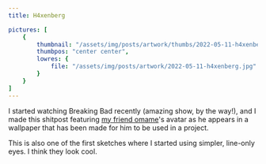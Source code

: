 ```yaml
---
title: H4xenberg

pictures: [
	{
		thumbnail: "/assets/img/posts/artwork/thumbs/2022-05-11-h4xenberg.jpg",
		thumbpos: "center center",
		lowres: {
			file: "/assets/img/posts/artwork/2022-05-11-h4xenberg.jpg"
		}
	}
]
---
```


I started watching Breaking Bad recently (amazing show, by the way!), and I made this shitpost featuring [my friend omame](https://twitter.com/omametech)'s avatar as he appears in a wallpaper that has been made for him to be used in a project.

This is also one of the first sketches where I started using simpler, line-only eyes.
I think they look cool.
